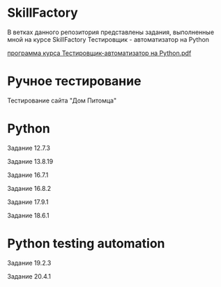 # SkillFactory
В ветках данного репозитория представлены задания, выполненные мной на курсе SkillFactory Тестировщик - автоматизатор на Python

[программа курса Тестировщик-автоматизатор на Python.pdf](https://github.com/Borrrodach163/publik/files/9916639/-.Python.pdf)

# Ручное тестирование

Тестирование сайта "Дом Питомца"


# Python 

Задание 12.7.3

Задание 13.8.19

Задание 16.7.1

Задание 16.8.2

Задание 17.9.1

Задание 18.6.1


# Python testing automation

Задание 19.2.3

Задание 20.4.1
